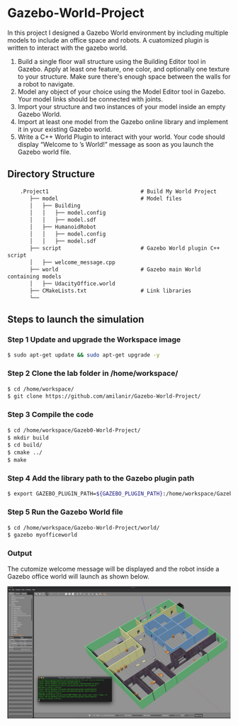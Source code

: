 # Gazebo-World-Project

In this project I designed a Gazebo World environment by including multiple models to include an office space and robots. A cuatomized plugin is written to interact with the gazebo world.

1. Build a single floor wall structure using the Building Editor tool in Gazebo. Apply at least one feature, one color, and optionally one texture to your structure. Make sure there's enough space between the walls for a robot to navigate.
2. Model any object of your choice using the Model Editor tool in Gazebo. Your model links should be connected with joints.
3. Import your structure and two instances of your model inside an empty Gazebo World.
4. Import at least one model from the Gazebo online library and implement it in your existing Gazebo world.
5. Write a C++ World Plugin to interact with your world. Your code should display “Welcome to ’s World!” message as soon as you launch the Gazebo world file.

## Directory Structure
```
    .Project1                             # Build My World Project 
       ├── model                          # Model files 
       │   ├── Building
       │   │   ├── model.config
       │   │   ├── model.sdf
       │   ├── HumanoidRobot
       │   │   ├── model.config
       │   │   ├── model.sdf
       ├── script                         # Gazebo World plugin C++ script      
       │   ├── welcome_message.cpp
       ├── world                          # Gazebo main World containing models 
       │   ├── UdacityOffice.world
       ├── CMakeLists.txt                 # Link libraries 
       └──                                                         
```

## Steps to launch the simulation

### Step 1 Update and upgrade the Workspace image
```sh
$ sudo apt-get update && sudo apt-get upgrade -y
```

### Step 2 Clone the lab folder in /home/workspace/
```sh
$ cd /home/workspace/
$ git clone https://github.com/amilanir/Gazebo-World-Project/
```

### Step 3 Compile the code
```sh
$ cd /home/workspace/Gazeb0-World-Project/
$ mkdir build
$ cd build/
$ cmake ../
$ make
```

### Step 4 Add the library path to the Gazebo plugin path  
```sh
$ export GAZEBO_PLUGIN_PATH=${GAZEBO_PLUGIN_PATH}:/home/workspace/Gazebo-World-Project/build
```

### Step 5 Run the Gazebo World file  
```sh
$ cd /home/workspace/Gazebo-World-Project/world/
$ gazebo myofficeworld
```

### Output
The cutomize welcome  message will be displayed and the robot inside a Gazebo office world will launch as shown below. 

![Overview](/media/Amila's_Office.png) 

    
 

